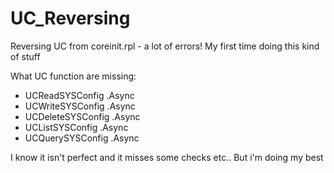 # UC_Reversing
Reversing UC from coreinit.rpl - a lot of errors! My first time doing this kind of stuff

What UC function are missing:

- UCReadSYSConfig .Async
- UCWriteSYSConfig .Async
- UCDeleteSYSConfig .Async
- UCListSYSConfig .Async
- UCQuerySYSConfig .Async

I know it isn't perfect and it misses some checks etc.. But i'm doing my best
